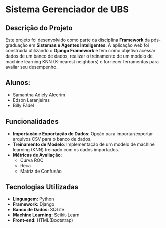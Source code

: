 # Sistema Gerenciador de UBS

## Descrição do Projeto
Este projeto foi desenvolvido como parte da disciplina **Framework** da pós-graduação em **Sistemas e Agentes Inteligentes**. A aplicação web foi construída utilizando o **Django Framework** e tem como objetivo acessar dados de um banco de dados, realizar o treinamento de um modelo de machine learning KNN (K-nearest neighbors) e fornecer ferramentas para avaliar seu desempenho.

## Alunos:
  - Samantha Adiely Alecrim
  - Edson Laranjeiras
  - Billy Fádel
    
## Funcionalidades
- **Importação e Exportação de Dados**: Opção para importar/exportar arquivos CSV para o banco de dados.
- **Treinamento de Modelo**: Implementação de um modelo de machine learning (KNN) treinado com os dados importados.
- **Métricas de Avaliação**:
  - Curva ROC
  - Reca
  - Matriz de Confusão

## Tecnologias Utilizadas
- **Linguagem:** Python  
- **Framework:** Django  
- **Banco de Dados:** SQLite   
- **Machine Learning:** Scikit-Learn 
- **Front-end:** HTML(Bootstrap)  


